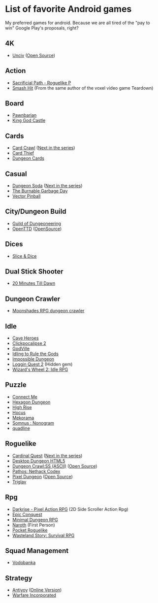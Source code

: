 # List of favorite Android games 
My preferred games for android. Because we are all tired of the "pay to win" Google Play's proposals, right?

## 4K
- [Unciv](https://play.google.com/store/apps/details?id=com.unciv.app&hl=Us&gl=Us) ([Open Source](https://github.com/yairm210/Unciv))

## Action
- [Sacrificial Path - Roguelike P](https://play.google.com/store/apps/details?id=com.companyname.SacPath)
- [Smash Hit](https://play.google.com/store/apps/details?id=com.mediocre.smashhit) (From the same author of the voxel video game Teardown)

## Board
- [Pawnbarian](https://play.google.com/store/apps/details?id=com.j4nw.Pawnbarian)
- [King God Castle](https://play.google.com/store/apps/details?id=com.awesomepiece.castle&pli=1)

## Cards
- [Card Crawl](https://play.google.com/store/apps/details?id=com.tinytouchtales.cardcrawl) ([Next in the series](https://play.google.com/store/apps/details?id=com.tinytouchtales.cardcrawladventure))
- [Card Thief](https://play.google.com/store/apps/details?id=com.tinytouchtales.cardthief)
- [Dungeon Cards](https://play.google.com/store/apps/details?id=com.The717pixels.DungeonCards)

## Casual
- [Dungeon Soda](https://play.google.com/store/apps/details?id=com.armorgames.sodadungeon&hl=Us&gl=US) ([Next in the series](https://play.google.com/store/apps/details?id=com.armorgames.sodadungeon2&hl=Us&gl=US))
- [The Burnable Garbage Day](https://play.google.com/store/apps/details?id=com.gameon.anohiwa&hl=Us&gl=Us)
- [Vector Pinball](https://play.google.com/store/apps/details?id=com.dozingcatsoftware.bouncy)

## City/Dungeon Build
- [Guild of Dungeoneering](https://play.google.com/store/apps/details?id=air.com.gambrinous.guildofdungeoneering)
- [OpenTTD](https://play.google.com/store/apps/details?id=org.openttd.sdl) ([OpenSource](https://github.com/OpenTTD/OpenTTD))

## Dices
- [Slice & Dice](https://play.google.com/store/apps/details?id=com.com.tann.dice&gl=US)

## Dual Stick Shooter
- [20 Minutes Till Dawn](https://play.google.com/store/apps/details?id=com.Flanne.MinutesTillDawn.roguelike.shooting.fr.gp)

## Dungeon Crawler
- [Moonshades RPG dungeon crawler](https://play.google.com/store/apps/details?id=com.baldricksoft.moonshades_dungeon_crawler)

## Idle
- [Cave Heroes](https://play.google.com/store/apps/details?id=air.com.vstgames.idlecaveheroes.AndroidMain)
- [Clickpocalipse 2](https://play.google.com/store/apps/details?id=com.minmaxia.c2&hl=Us&gl=Us)
- [GodVille](https://play.google.com/store/apps/details?id=com.godvillegame.android&hl=Us&gl=Us)
- [Idling to Rule the Gods](https://play.google.com/store/apps/details?id=de.shugasu.itrtg&hl=Us&gl=Us)
- [Impossible Dungeon](https://play.google.com/store/apps/details?id=com.minmaxia.impossible)
- [Loggin Quest 2](https://play.google.com/store/apps/details?id=com.shirobakama.logquest2&hl=Us&gl=US) (Hidden gem)
- [Wizard's Wheel 2: Idle RPG](https://play.google.com/store/apps/details?id=com.WindingClock.WizardsWheel2)

## Puzzle
- [Connect Me](https://play.google.com/store/apps/details?id=net.bohush.connect.me.logic.puzzle)
- [Hexagon Dungeon](https://play.google.com/store/apps/details?id=com.BleorPz.MakeMetrocity)
- [High Rise](https://play.google.com/store/apps/details?id=com.SMPL.HighRise)
- [Hocus](https://play.google.com/store/apps/details?id=air.com.gamebrain.hocus)
- [Mekorama](https://play.google.com/store/search?q=mekorama&c=apps)
- [Somnus : Nonogram](https://play.google.com/store/apps/details?id=com.gamefox.somnus)
- [quadline](https://play.google.com/store/apps/details?id=com.IvanKovalov.quadline.android)

## Roguelike
- [Cardinal Quest](https://play.google.com/store/apps/details?id=air.com.tametick.cardinalquest&hl=Us&gl=US) ([Next in the series](https://play.google.com/store/apps/details?id=com.kongregate.mobile.cardinalquest.google))
- [Desktop Dungeon HTML5](http://www.desktopdungeons.net/HTML5/)
- [Dungeon Crawl:SS (ASCII)](https://play.google.com/store/apps/details?id=com.crawlmb&hl=Us&gl=US) ([Open Source](https://github.com/crawl/crawl))
- [Pathos: Nethack Codex](https://play.google.com/store/apps/details?id=com.x10host.pathos)
- [Pixel Dungeon](https://play.google.com/store/apps/details?id=com.watabou.pixeldungeon&hl=Us&gl=Us) ([Open Source](https://github.com/watabou/pixel-dungeon))
- [Triglav](https://play.google.com/store/apps/details?id=com.SmokymonkeyS.Triglav&hl=Us&gl=US)

## Rpg
- [Darkrise - Pixel Action RPG](https://play.google.com/store/apps/details?id=com.Roika.Darkrise) (2D Side Scroller Action Rpg)
- [Epic Conquest](https://play.google.com/store/apps/details?id=com.gacogames.epiccon)
- [Minimal Dungeon RPG](https://play.google.com/store/apps/details?id=com.capplay.mdrpg)
- [Naroth](https://play.google.com/store/apps/details?id=com.threed.jpct.games.rpg) (First Person)
- [Pocket Roguelike](https://play.google.com/store/apps/details?id=com.takomogames.pocketroguelike)
- [Wasteland Story: Survival RPG](https://play.google.com/store/apps/details?id=com.LunariteStudio.WastelandStory)

## Squad Management
- [Vodobanka](https://play.google.com/store/apps/details?id=yio.tro.vodobanka)

## Strategy
- [Antiyoy](https://play.google.com/store/apps/details?id=yio.tro.antiyoy.android&hl=Us&gl=Us) ([Online Version](https://play.google.com/store/apps/details?id=yio.tro.onliyoy&hl=Us&gl=US))
- [Warfare Incorporated](https://play.google.com/store/apps/details?id=com.spiffcode.wi)
